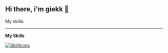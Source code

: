 ## Hi there, i'm giekk 👋

My skills:

---

**My Skills**

[![SkillIcons](https://skillicons.dev/icons?i=c,cpp,py,bash,php,mysql,qt,docker&perline=4)](https://skillicons.dev)<br/>


<!--
**giekk/giekk** is a ✨ _special_ ✨ repository because its `README.md` (this file) appears on your GitHub profile.

Here are some ideas to get you started:

- 🔭 I’m currently working on ...
- 🌱 I’m currently learning ...
- 👯 I’m looking to collaborate on ...
- 🤔 I’m looking for help with ...
- 💬 Ask me about ...
- 📫 How to reach me: ...
- 😄 Pronouns: ...
- ⚡ Fun fact: ...
-->
